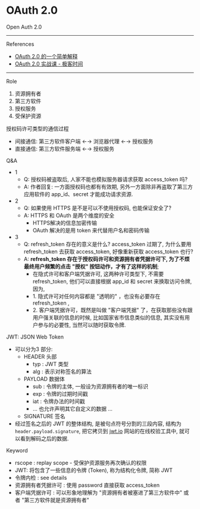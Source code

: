 # OAuth 2.0

Open Auth 2.0

---

References

- [OAuth 2.0 的一个简单解释](https://www.ruanyifeng.com/blog/2019/04/oauth_design.html)
- [OAuth 2.0 实战课 - 极客时间](https://time.geekbang.org/column/intro/100053901?utm_term=pc_interstitial_1267&tab=catalog)

---

Role

1. 资源拥有者
2. 第三方软件
3. 授权服务
4. 受保护资源

授权码许可类型的通信过程

- 间接通信: 第三方软件客户端 ←→ 浏览器代理 ←→ 授权服务
- 直接通信: 第三方软件服务端 ←→ 授权服务

Q&A

- 1
    - Q: 授权码被盗取后, 人家不能也模拟服务器请求获取 access_token 吗?
    - A: 作者回复: 一方面授权码也都有有效期, 另外一方面除非再盗取了第三方应用软件的 app_id、secret 才能成功请求资源.
- 2
    - Q: 如果使用 HTTPS 是不是可以不使用授权码, 也能保证安全了?
    - A: HTTPS 和 OAuth 是两个维度的安全
        - HTTPS解决的信息加密传输
        - OAuth 解决的是用 token 来代替用户名和密码传输
- 3
    - Q: refresh_token 存在的意义是什么?
        access_token 过期了, 为什么要用 refresh_token 去获取 access_token, 好像重新获取 access_token 也行?
    - A: **refresh_token 存在于授权码许可和资源拥有者凭据许可下, 为了不烦最终用户频繁的点击 "授权" 按钮动作，才有了这样的机制**;
        - 在隐式许可和客户端凭据许可, 这两种许可类型下, 不需要 refresh_token, 他们可以直接根据 app_id 和 secret 来换取访问令牌, 因为,
        - 1\. 隐式许可对任何内容都是 "透明的" ，也没有必要存在 refresh_token ,
        - 2\. 客户端凭据许可，既然是叫做 "客户端凭据" 了，在获取那些没有跟用户强关联的信息的时候, 比如国家省市信息类似的信息, 其实没有用户参与的必要性, 当然可以随时获取令牌.

JWT: JSON Web Token

- 可以分为3 部分:
    - HEADER 头部
        - typ : JWT 类型
        - alg : 表示对称签名的算法
    - PAYLOAD 数据体
        - sub : 令牌的主体, 一般设为资源拥有者的唯一标识
        - exp : 令牌的过期时间戳
        - iat : 令牌办法的时间戳 <!-- icehe: 全称是什么? 以便记忆 -->
        - … 也允许声明其它自定义的数据 …
    - SIGNATURE 签名
- 经过签名之后的 JWT 的整体结构, 是被句点符号分割的三段内容, 结构为 `header.payload.signature`, 把它拷贝到 [jwt.io](https://jwt.io/) 网站的在线校验工具中, 就可以看到解码之后的数据.

Keyword

- rscope : replay scope - 受保护资源服务再次确认的权限
- JWT: 将包含了一些信息的令牌 (Token), 称为结构化令牌, 简称 JWT
- 令牌内检 : see details
- 资源拥有者凭据许可 : 使用 password 直接获取 access_token
- 客户端凭据许可 : 可以形象地理解为 "资源拥有者被塞进了第三方软件中" 或者 "第三方软件就是资源拥有者"
